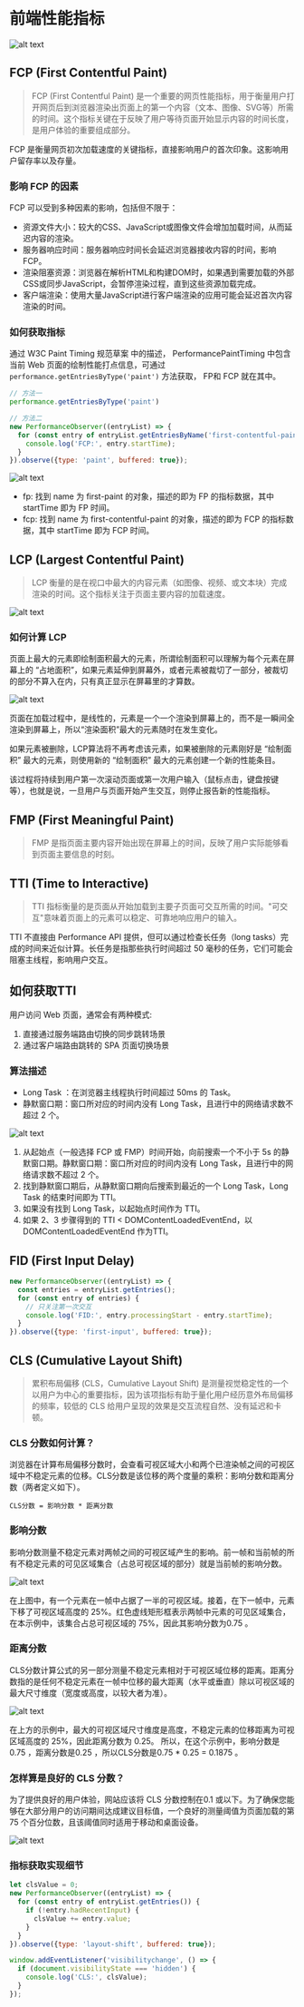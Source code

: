 # 前端性能指标

![alt text](image.png)

## FCP (First Contentful Paint)

> FCP (First Contentful Paint) 是一个重要的网页性能指标，用于衡量用户打开网页后到浏览器渲染出页面上的第一个内容（文本、图像、SVG等）所需的时间。这个指标关键在于反映了用户等待页面开始显示内容的时间长度，是用户体验的重要组成部分。

FCP 是衡量网页初次加载速度的关键指标，直接影响用户的首次印象。这影响用户留存率以及存量。

### 影响 FCP 的因素

FCP 可以受到多种因素的影响，包括但不限于：

- 资源文件大小：较大的CSS、JavaScript或图像文件会增加加载时间，从而延迟内容的渲染。
- 服务器响应时间：服务器响应时间长会延迟浏览器接收内容的时间，影响 FCP。
- 渲染阻塞资源：浏览器在解析HTML和构建DOM时，如果遇到需要加载的外部CSS或同步JavaScript，会暂停渲染过程，直到这些资源加载完成。
- 客户端渲染：使用大量JavaScript进行客户端渲染的应用可能会延迟首次内容渲染的时间。


### 如何获取指标

通过 W3C Paint Timing 规范草案 中的描述， PerformancePaintTiming 中包含当前 Web 页面的绘制性能打点信息，可通过 `performance.getEntriesByType('paint')` 方法获取， FP和 FCP 就在其中。

```js
// 方法一
performance.getEntriesByType('paint')

// 方法二
new PerformanceObserver((entryList) => {
  for (const entry of entryList.getEntriesByName('first-contentful-paint')) {
    console.log('FCP:', entry.startTime);
  }
}).observe({type: 'paint', buffered: true});
```

![alt text](image-1.png)

- fp: 找到 name 为 first-paint 的对象，描述的即为 FP 的指标数据，其中 startTime 即为 FP 时间。
- fcp: 找到 name 为 first-contentful-paint 的对象，描述的即为 FCP 的指标数据，其中 startTime 即为 FCP 时间。

## LCP (Largest Contentful Paint)

> LCP 衡量的是在视口中最大的内容元素（如图像、视频、或文本块）完成渲染的时间。这个指标关注于页面主要内容的加载速度。

![alt text](image-2.png)

### 如何计算 LCP

页面上最大的元素即绘制面积最大的元素，所谓绘制面积可以理解为每个元素在屏幕上的 “占地面积”，如果元素延伸到屏幕外，或者元素被裁切了一部分，被裁切的部分不算入在内，只有真正显示在屏幕里的才算数。

![alt text](image-3.png)

页面在加载过程中，是线性的，元素是一个一个渲染到屏幕上的，而不是一瞬间全渲染到屏幕上，所以“渲染面积”最大的元素随时在发生变化。

如果元素被删除，LCP算法将不再考虑该元素，如果被删除的元素刚好是 “绘制面积” 最大的元素，则使用新的 “绘制面积” 最大的元素创建一个新的性能条目。

该过程将持续到用户第一次滚动页面或第一次用户输入（鼠标点击，键盘按键等），也就是说，一旦用户与页面开始产生交互，则停止报告新的性能指标。



## FMP (First Meaningful Paint)

> FMP 是指页面主要内容开始出现在屏幕上的时间，反映了用户实际能够看到页面主要信息的时刻。



## TTI (Time to Interactive)

> TTI 指标衡量的是页面从开始加载到主要子页面可交互所需的时间。"可交互"意味着页面上的元素可以稳定、可靠地响应用户的输入。

TTI 不直接由 Performance API 提供，但可以通过检查长任务（long tasks）完成的时间来近似计算。长任务是指那些执行时间超过 50 毫秒的任务，它们可能会阻塞主线程，影响用户交互。

## 如何获取TTI

用户访问 Web 页面，通常会有两种模式:

1. 直接通过服务端路由切换的同步跳转场景
2. 通过客户端路由跳转的 SPA 页面切换场景

### 算法描述

- Long Task ：在浏览器主线程执行时间超过 50ms 的 Task。
- 静默窗口期：窗口所对应的时间内没有 Long Task，且进行中的网络请求数不超过 2 个。

![alt text](image-4.png)

1. 从起始点（一般选择 FCP 或 FMP）时间开始，向前搜索一个不小于 5s 的静默窗口期。静默窗口期：窗口所对应的时间内没有 Long Task，且进行中的网络请求数不超过 2 个。
2. 找到静默窗口期后，从静默窗口期向后搜索到最近的一个 Long Task，Long Task 的结束时间即为 TTI。
3. 如果没有找到 Long Task，以起始点时间作为 TTI。
4. 如果 2、3 步骤得到的 TTI < DOMContentLoadedEventEnd，以 DOMContentLoadedEventEnd 作为TTI。


## FID (First Input Delay)

```js
new PerformanceObserver((entryList) => {
  const entries = entryList.getEntries();
  for (const entry of entries) {
    // 只关注第一次交互
    console.log('FID:', entry.processingStart - entry.startTime);
  }
}).observe({type: 'first-input', buffered: true});

```

## CLS (Cumulative Layout Shift)

> 累积布局偏移 (CLS，Cumulative Layout Shift) 是测量视觉稳定性的一个以用户为中心的重要指标，因为该项指标有助于量化用户经历意外布局偏移的频率，较低的 CLS 给用户呈现的效果是交互流程自然、没有延迟和卡顿。

### CLS 分数如何计算？

浏览器在计算布局偏移分数时，会查看可视区域大小和两个已渲染帧之间的可视区域中不稳定元素的位移。CLS分数是该位移的两个度量的乘积：影响分数和距离分数（两者定义如下）。

```
CLS分数 = 影响分数 * 距离分数
```

### 影响分数

影响分数测量不稳定元素对两帧之间的可视区域产生的影响。前一帧和当前帧的所有不稳定元素的可见区域集合（占总可视区域的部分）就是当前帧的影响分数。

![alt text](image-5.png)

在上图中，有一个元素在一帧中占据了一半的可视区域。接着，在下一帧中，元素下移了可视区域高度的 25%。红色虚线矩形框表示两帧中元素的可见区域集合，在本示例中，该集合占总可视区域的 75%，因此其影响分数为0.75 。

### 距离分数

CLS分数计算公式的另一部分测量不稳定元素相对于可视区域位移的距离。距离分数指的是任何不稳定元素在一帧中位移的最大距离（水平或垂直）除以可视区域的最大尺寸维度（宽度或高度，以较大者为准）。

![alt text](image-6.png)

在上方的示例中，最大的可视区域尺寸维度是高度，不稳定元素的位移距离为可视区域高度的 25%，因此距离分数为 0.25。 所以，在这个示例中，影响分数是0.75 ，距离分数是0.25 ，所以CLS分数是0.75 * 0.25 = 0.1875 。

### 怎样算是良好的 CLS 分数？

为了提供良好的用户体验，网站应该将 CLS 分数控制在0.1 或以下。为了确保您能够在大部分用户的访问期间达成建议目标值，一个良好的测量阈值为页面加载的第 75 个百分位数，且该阈值同时适用于移动和桌面设备。

![alt text](image-7.png)

### 指标获取实现细节

```js
let clsValue = 0;
new PerformanceObserver((entryList) => {
  for (const entry of entryList.getEntries()) {
    if (!entry.hadRecentInput) {
      clsValue += entry.value;
    }
  }
}).observe({type: 'layout-shift', buffered: true});

window.addEventListener('visibilitychange', () => {
  if (document.visibilityState === 'hidden') {
    console.log('CLS:', clsValue);
  }
});
```
